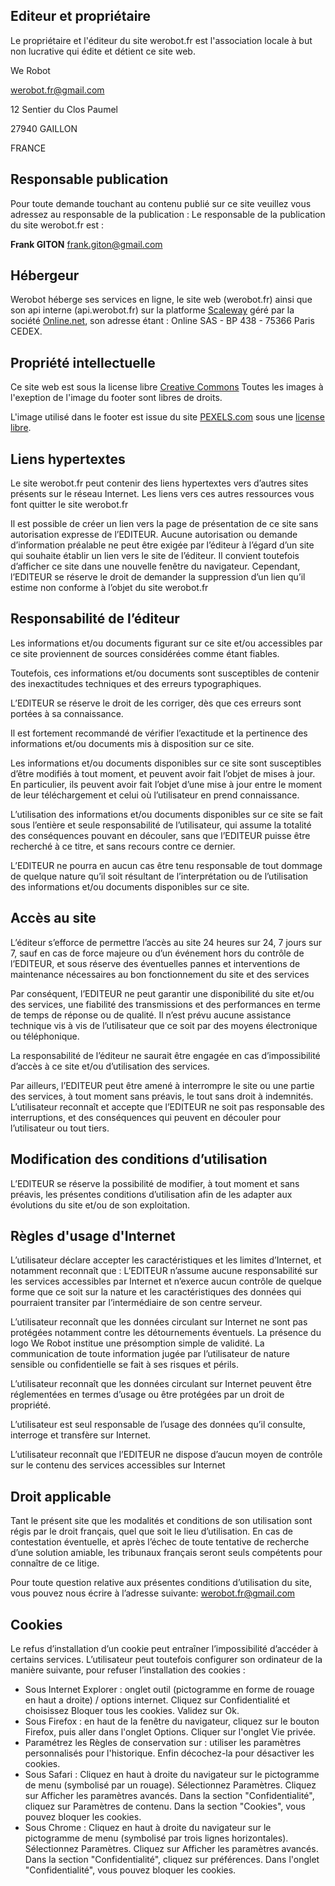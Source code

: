 ## Editeur et propriétaire

Le propriétaire et l'éditeur du site werobot.fr est l'association locale à but non lucrative qui édite et détient ce site web.

We Robot 

[werobot.fr@gmail.com](mailto:werobot.fr@gmail.com)

12 Sentier du Clos Paumel

27940 GAILLON

FRANCE

## Responsable publication

Pour toute demande touchant au contenu publié sur ce site veuillez vous adressez au responsable de la publication :
Le responsable de la publication du site werobot.fr est :

**Frank GITON** [frank.giton@gmail.com](mailto:frank.giton@gmail.com)

## Hébergeur 

Werobot héberge ses services en ligne, le site web (werobot.fr) ainsi que son api interne (api.werobot.fr) sur la platforme [Scaleway](https://www.scaleway.com) géré par la société [Online.net](https://www.online.net), son adresse étant : Online SAS - BP 438 - 75366 Paris CEDEX.

## Propriété intellectuelle

Ce site web est sous la license libre [Creative Commons](https://creativecommons.org) Toutes les images à l'exeption de l'image du footer sont libres de droits.

L'image utilisé dans le footer est issue du site [PEXELS.com](https://pexels.com) sous une [license libre](https://www.pexels.com/photo-license/).

## Liens hypertextes

Le site werobot.fr peut contenir des liens hypertextes vers d’autres sites présents sur le réseau Internet. Les liens vers ces autres ressources vous font quitter le site werobot.fr

Il est possible de créer un lien vers la page de présentation de ce site sans autorisation expresse de l’EDITEUR. Aucune autorisation ou demande d’information préalable ne peut être exigée par l’éditeur à l’égard d’un site qui souhaite établir un lien vers le site de l’éditeur. Il convient toutefois d’afficher ce site dans une nouvelle fenêtre du navigateur. Cependant, l’EDITEUR se réserve le droit de demander la suppression d’un lien qu’il estime non conforme à l’objet du site werobot.fr    

## Responsabilité de l’éditeur

Les informations et/ou documents figurant sur ce site et/ou accessibles par ce site proviennent de sources considérées comme étant fiables.

Toutefois, ces informations et/ou documents sont susceptibles de contenir des inexactitudes techniques et des erreurs typographiques.

L’EDITEUR se réserve le droit de les corriger, dès que ces erreurs sont portées à sa connaissance.

Il est fortement recommandé de vérifier l’exactitude et la pertinence des informations et/ou documents mis à disposition sur ce site.

Les informations et/ou documents disponibles sur ce site sont susceptibles d’être modifiés à tout moment, et peuvent avoir fait l’objet de mises à jour. En particulier, ils peuvent avoir fait l’objet d’une mise à jour entre le moment de leur téléchargement et celui où l’utilisateur en prend connaissance.

L’utilisation des informations et/ou documents disponibles sur ce site se fait sous l’entière et seule responsabilité de l’utilisateur, qui assume la totalité des conséquences pouvant en découler, sans que l’EDITEUR puisse être recherché à ce titre, et sans recours contre ce dernier.

L’EDITEUR ne pourra en aucun cas être tenu responsable de tout dommage de quelque nature qu’il soit résultant de l’interprétation ou de l’utilisation des informations et/ou documents disponibles sur ce site.

## Accès au site

L’éditeur s’efforce de permettre l’accès au site 24 heures sur 24, 7 jours sur 7, sauf en cas de force majeure ou d’un événement hors du contrôle de l’EDITEUR, et sous réserve des éventuelles pannes et interventions de maintenance nécessaires au bon fonctionnement du site et des services

Par conséquent, l’EDITEUR ne peut garantir une disponibilité du site et/ou des services, une fiabilité des transmissions et des performances en terme de temps de réponse ou de qualité. Il n’est prévu aucune assistance technique vis à vis de l’utilisateur que ce soit par des moyens électronique ou téléphonique.

La responsabilité de l’éditeur ne saurait être engagée en cas d’impossibilité d’accès à ce site et/ou d’utilisation des services.

Par ailleurs, l’EDITEUR peut être amené à interrompre le site ou une partie des services, à tout moment sans préavis, le tout sans droit à indemnités. L’utilisateur reconnaît et accepte que l’EDITEUR ne soit pas responsable des interruptions, et des conséquences qui peuvent en découler pour l’utilisateur ou tout tiers.
    
## Modification des conditions d’utilisation

L’EDITEUR se réserve la possibilité de modifier, à tout moment et sans préavis, les présentes conditions d’utilisation afin de les adapter aux évolutions du site et/ou de son exploitation.

## Règles d'usage d'Internet
    
L’utilisateur déclare accepter les caractéristiques et les limites d’Internet, et notamment reconnaît que : L’EDITEUR n’assume aucune responsabilité sur les services accessibles par Internet et n’exerce aucun contrôle de quelque forme que ce soit sur la nature et les caractéristiques des données qui pourraient transiter par l’intermédiaire de son centre serveur.

L’utilisateur reconnaît que les données circulant sur Internet ne sont pas protégées notamment contre les détournements éventuels. La présence du logo We Robot institue une présomption simple de validité. La communication de toute information jugée par l’utilisateur de nature sensible ou confidentielle se fait à ses risques et périls.

L’utilisateur reconnaît que les données circulant sur Internet peuvent être réglementées en termes d’usage ou être protégées par un droit de propriété.

L’utilisateur est seul responsable de l’usage des données qu’il consulte, interroge et transfère sur Internet.

L’utilisateur reconnaît que l’EDITEUR ne dispose d’aucun moyen de contrôle sur le contenu des services accessibles sur Internet

## Droit applicable

Tant le présent site que les modalités et conditions de son utilisation sont régis par le droit français, quel que soit le lieu d’utilisation. En cas de contestation éventuelle, et après l’échec de toute tentative de recherche d’une solution amiable, les tribunaux français seront seuls compétents pour connaître de ce litige.

Pour toute question relative aux présentes conditions d’utilisation du site, vous pouvez nous écrire à l’adresse suivante: werobot.fr@gmail.com

## Cookies

Le refus d’installation d’un cookie peut entraîner l’impossibilité d’accéder à certains services. L’utilisateur peut toutefois configurer son ordinateur de la manière suivante, pour refuser l’installation des cookies :

- Sous Internet Explorer : onglet outil (pictogramme en forme de rouage en haut a droite) / options internet. Cliquez sur Confidentialité et choisissez Bloquer tous les cookies. Validez sur Ok.
- Sous Firefox : en haut de la fenêtre du navigateur, cliquez sur le bouton Firefox, puis aller dans l'onglet Options. Cliquer sur l'onglet Vie privée.
- Paramétrez les Règles de conservation sur : utiliser les paramètres personnalisés pour l'historique. Enfin décochez-la pour désactiver les cookies.
- Sous Safari : Cliquez en haut à droite du navigateur sur le pictogramme de menu (symbolisé par un rouage). Sélectionnez Paramètres. Cliquez sur Afficher les paramètres avancés. Dans la section "Confidentialité", cliquez sur Paramètres de contenu. Dans la section "Cookies", vous pouvez bloquer les cookies.
- Sous Chrome : Cliquez en haut à droite du navigateur sur le pictogramme de menu (symbolisé par trois lignes horizontales). Sélectionnez Paramètres. Cliquez sur Afficher les paramètres avancés. Dans la section "Confidentialité", cliquez sur préférences. Dans l'onglet "Confidentialité", vous pouvez bloquer les cookies.